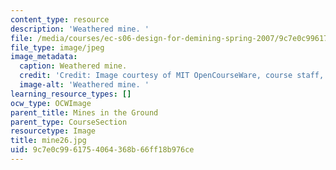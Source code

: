 ```yaml
---
content_type: resource
description: 'Weathered mine. '
file: /media/courses/ec-s06-design-for-demining-spring-2007/9c7e0c9961754064368b66ff18b976ce_mine26.jpg
file_type: image/jpeg
image_metadata:
  caption: Weathered mine.
  credit: 'Credit: Image courtesy of MIT OpenCourseWare, course staff, and students.'
  image-alt: 'Weathered mine. '
learning_resource_types: []
ocw_type: OCWImage
parent_title: Mines in the Ground
parent_type: CourseSection
resourcetype: Image
title: mine26.jpg
uid: 9c7e0c99-6175-4064-368b-66ff18b976ce
---
```

